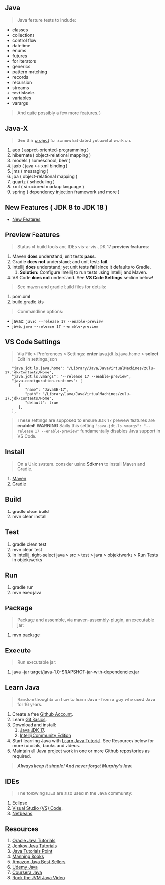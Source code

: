 Java
----
>Java feature tests to include:
* classes
* collections
* control flow
* datetime
* enums
* futures
* for iterators
* generics
* pattern matching
* records
* recursion
* streams
* text blocks
* variables
* varargs
>And quite possibly a few more features.:)

Java-X
------
>See this [project](https://github.com/objektwerks/java.x) for somewhat dated yet useful work on:
1. aop ( aspect-oriented-programming )
2. hibernate ( object-relational mapping )
3. models ( homeschool, beer )
4. jaxb ( java <-> xml binding )
5. jms ( messaging )
6. jpa ( object-relational mapping )
7. quartz ( scheduling )
8. xml ( structured markup language )
9. spring ( dependency injection framework and more )

New Features ( JDK 8 to JDK 18 )
--------------------------------
* [New Features](https://advancedweb.hu/a-categorized-list-of-all-java-and-jvm-features-since-jdk-8-to-18/)

Preview Features
----------------
>Status of build tools and IDEs vis-a-vis JDK 17 **preview features**:
1. Maven **does** understand; unit tests **pass**.
2. Gradle **does not** understand; and unit tests **fail**.
3. Intellij **does** understand; yet unit tests **fail** since it defaults to Gradle. 
   1. **Solution:** Configure Intellij to run tests using Intellij and Maven.
4. VS Code **does not** understand. See **VS Code Settings** section below!
>See maven and gradle build files for details:
1. pom.xml
2. build.gradle.kts
>Commandline options:
* javac: ```javac --release 17 --enable-preview```
* java: ```java --release 17 --enable-preview```

VS Code Settings
----------------
>Via File > Preferences > Settings: **enter** java.jdt.ls.java.home > **select** Edit in settings.json
```
   "java.jdt.ls.java.home": "/Library/Java/JavaVirtualMachines/zulu-17.jdk/Contents/Home",
   "java.jdt.ls.vmargs": "--release 17 --enable-preview",
   "java.configuration.runtimes": [
      {
         "name": "JavaSE-17",
         "path": "/Library/Java/JavaVirtualMachines/zulu-17.jdk/Contents/Home",
         "default": true
      },    
   ],
```
>These settings are supposed to ensure JDK 17 preview features are **enabled**!
>**WARNING** Sadly this setting ```"java.jdt.ls.vmargs": "--release 17 --enable-preview"```
>fundamentally disables Java support in VS Code.

Install
-------
>On a Unix system, consider using [Sdkman](https://sdkman.io/) to install Maven and Gradle.
1. [Maven](https://maven.apache.org/)
2. [Gradle](https://gradle.org/)

Build
-----
1. gradle clean build
2. mvn clean install

Test
----
1. gradle clean test
2. mvn clean test
3. In Intellij, right-select java > src > test > java > objektwerks > Run Tests in objektwerks

Run
---
1. gradle run
2. mvn exec:java

Package
-------
>Package and assemble, via maven-assembly-plugin, an executable jar:
1. mvn package

Execute
-------
>Run executable jar:
1. java -jar target/java-1.0-SNAPSHOT-jar-with-dependencies.jar

Learn Java
----------
>Random thoughts on how to learn Java - from a guy who used Java for 16 years.
1. Create a free [Github Account]( https://github.com ).
2. Learn [Git Basics]( https://www.freecodecamp.org/news/learn-the-basics-of-git-in-under-10-minutes-da548267cc91/ ).
3. Download and install:
   1. [Java JDK 17]( https://www.oracle.com/java/technologies/downloads/#java17 ).
   2. [Intellij Community Edition](https://www.jetbrains.com/idea/download/#section=mac)
4. Start learning Java with [Learn Java Tutorial](https://www.codecademy.com/learn/learn-java). See Resources below
for more tutorials, books and videos.
5. Maintain all Java project work in one or more Github repositories as required.

>***Always keep it simple!*** ***And never forget Murphy's law!***

IDEs
----
>The following IDEs are also used in the Java community:
1. [Eclipse](https://www.eclipse.org/downloads/packages/release/kepler/sr1/eclipse-ide-java-developers)
2. [Visual Studio (VS) Code]( https://code.visualstudio.com/download ).
3. [Netbeans](https://netbeans.apache.org/)

Resources
---------
1. [Oracle Java Tutorials](https://docs.oracle.com/javase/tutorial/)
2. [Jenkov Java Tutorials](https://jenkov.com/tutorials/java/index.html)
3. [Java Tutorials Point](https://www.tutorialspoint.com/java/index.htm)
4. [Manning Books](https://www.manning.com/)
5. [Amazon Java Best Sellers](https://www.amazon.com/Best-Sellers-Books-Java-Programming/zgbs/books/3608)
6. [Udemy Java](https://www.udemy.com/courses/search/?src=ukw&q=java)
7. [Coursera Java](https://www.coursera.org/search?query=java&)
8. [Rock the JVM Java Video](https://www.youtube.com/watch?v=sjGjoDiD2F8)
